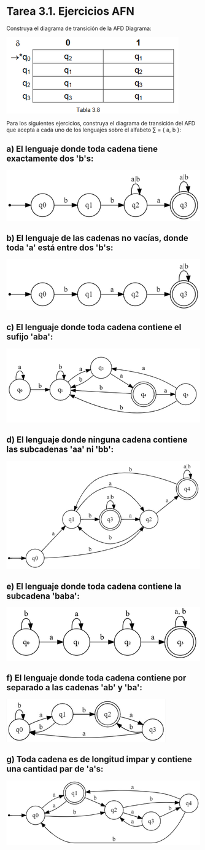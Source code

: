 # Tarea 3.1. Ejercicios AFN
Construya el diagrama de transición de la AFD 
Diagrama:

![imagen](https://github.com/ClaudiaHernandez03/automatas/blob/main/IMG/Ejercicio.png)

Para los siguientes ejercicios, construya el diagrama de transición del AFD que acepta a cada uno de los lenguajes sobre el alfabeto ∑ = { a, b }:

## a) El lenguaje donde toda cadena tiene exactamente dos 'b's:
![imagen](https://github.com/ClaudiaHernandez03/automatas/blob/main/IMG/A.png)
## b) El lenguaje de las cadenas no vacías, donde toda 'a' está entre dos 'b's:
![imagen](https://github.com/ClaudiaHernandez03/automatas/blob/main/IMG/B.png)
## c) El lenguaje donde toda cadena contiene el sufijo 'aba':
![imagen](https://github.com/ClaudiaHernandez03/automatas/blob/main/IMG/C.png)
## d) El lenguaje donde ninguna cadena contiene las subcadenas 'aa' ni 'bb':
![imagen](https://github.com/ClaudiaHernandez03/automatas/blob/main/IMG/D.png)
## e) El lenguaje donde toda cadena contiene la subcadena 'baba':
![imagen](https://github.com/ClaudiaHernandez03/automatas/blob/main/IMG/E.png)
## f) El lenguaje donde toda cadena contiene por separado a las cadenas 'ab' y 'ba':
![imagen](https://github.com/ClaudiaHernandez03/automatas/blob/main/IMG/F.jpeg)
## g) Toda cadena es de longitud impar y contiene una cantidad par de 'a's:
![imagen](https://github.com/ClaudiaHernandez03/automatas/blob/main/IMG/G.png)


